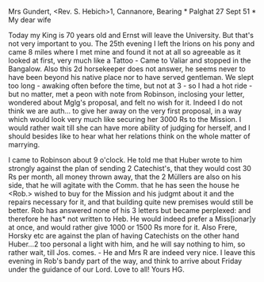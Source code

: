 Mrs Gundert, <Rev. S. Hebich>1, Cannanore, Bearing
<to morrow I come not>*
 Palghat 27 Sept 51
 <Saturday>*
My dear wife

Today my King is 70 years old and Ernst will leave the University. But that's not very important to you. The 25th evening I left the Irions on his pony and came 8 miles where I met mine and found it not at all so agreeable as it looked at first, very much like a Tattoo - Came to Valiar and stopped in the Bangalow. Also this 2d horsekeeper does not answer, he seems never to have been beyond his native place nor to have served gentleman. We slept too long - awaking often before the time, but not at 3 - so I had a hot ride - but no matter, met a peon with note from Robinson, inclosing your letter, wondered about Mglg's proposal, and felt no wish for it. Indeed I do not think we are auth... to give her away on the very first proposal, in a way which would look very much like securing her 3000 Rs to the Mission. I would rather wait till she can have more ability of judging for herself, and I should besides like to hear what her relations think on the whole matter of marrying.

I came to Robinson about 9 o'clock. He told me that Huber wrote to him strongly against the plan of sending 2 Catechist's, that they would cost 30 Rs per month, all money thrown away, that the 2 Müllers are also on his side, that he will agitate with the Comm. that he has seen the house he <Rob.> wished to buy for the Mission and his judgmt about it and the repairs necessary for it, and that building quite new premises would still be better. Rob has answered none of his 3 letters but became perplexed: and therefore he has* not written to Heb. He would indeed prefer a Miss[ionar]y at once, and would rather give 1000 or 1500 Rs more for it. Also Frere, Horsky etc are against the plan of having Catechists on the other hand Huber...2 too personal a light with him, and he will say nothing to him, so rather wait, till Jos. comes. - He and Mrs R are indeed very nice. I leave this evening in Rob's bandy part of the way, and think to arrive about Friday under the guidance of our Lord. Love to all!
 Yours HG.

